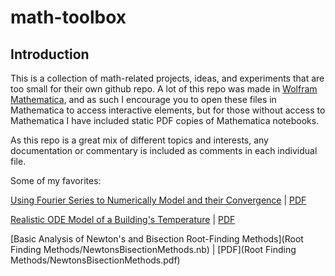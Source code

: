 # math-toolbox

## Introduction
This is a collection of math-related projects, ideas, and experiments that are too small for their own github repo. A lot of this repo was made in [Wolfram Mathematica](https://www.wolfram.com/mathematica/), and as such I encourage you to open these files in Mathematica to access interactive elements, but for those without access to Mathematica I have included static PDF copies of Mathematica notebooks.

As this repo is a great mix of different topics and interests, any documentation or commentary is included as comments in each individual file.

Some of my favorites:

[Using Fourier Series to Numerically Model and their Convergence](Modeling/FourierSeriesConvergence.nb) | [PDF](Modeling/FourierSeriesConvergence.pdf)

[Realistic ODE Model of a Building's Temperature](Modeling/TemperatureOfABuildingODE.nb) | [PDF](Modeling/TemperatureOfABuildingODE.pdf)

[Basic Analysis of Newton's and Bisection Root-Finding Methods](Root Finding Methods/NewtonsBisectionMethods.nb) | [PDF](Root Finding Methods/NewtonsBisectionMethods.pdf)
